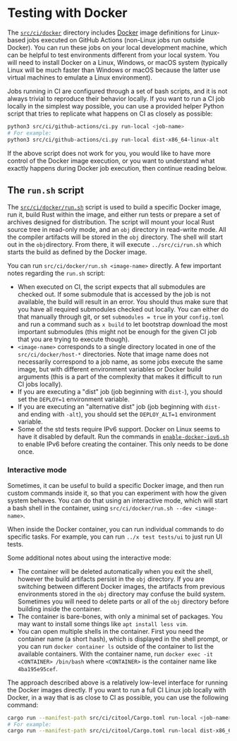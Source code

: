 # Testing with Docker

The [`src/ci/docker`] directory includes [Docker] image definitions for Linux-based jobs executed on GitHub Actions (non-Linux jobs run outside Docker). You can run these jobs on your local development machine, which can be
helpful to test environments different from your local system. You will
need to install Docker on a Linux, Windows, or macOS system (typically Linux
will be much faster than Windows or macOS because the latter use virtual
machines to emulate a Linux environment).

Jobs running in CI are configured through a set of bash scripts, and it is not always trivial to reproduce their behavior locally. If you want to run a CI job locally in the simplest way possible, you can use a provided helper Python script that tries to replicate what happens on CI as closely as possible:

```bash
python3 src/ci/github-actions/ci.py run-local <job-name>
# For example:
python3 src/ci/github-actions/ci.py run-local dist-x86_64-linux-alt
```

If the above script does not work for you, you would like to have more control of the Docker image execution, or you want to understand what exactly happens during Docker job execution, then continue reading below.

## The `run.sh` script
The [`src/ci/docker/run.sh`] script is used to build a specific Docker image, run it,
build Rust within the image, and either run tests or prepare a set of archives designed for distribution. The script will mount your local Rust source tree in read-only mode, and an `obj` directory in read-write mode. All the compiler artifacts will be stored in the `obj` directory. The shell will start out in the `obj`directory. From there, it will execute `../src/ci/run.sh` which starts the build as defined by the Docker image.

You can run `src/ci/docker/run.sh <image-name>` directly. A few important notes regarding the `run.sh` script:
- When executed on CI, the script expects that all submodules are checked out. If some submodule that is accessed by the job is not available, the build will result in an error. You should thus make sure that you have all required submodules checked out locally. You can either do that manually through git, or set `submodules = true` in your `config.toml` and run a command such as `x build` to let bootstrap download the most important submodules (this might not be enough for the given CI job that you are trying to execute though).
- `<image-name>` corresponds to a single directory located in one of the `src/ci/docker/host-*` directories. Note that image name does not necessarily correspond to a job name, as some jobs execute the same image, but with different environment variables or Docker build arguments (this is a part of the complexity that makes it difficult to run CI jobs locally).
- If you are executing a "dist" job (job beginning with `dist-`), you should set the `DEPLOY=1` environment variable.
- If you are executing an "alternative dist" job (job beginning with `dist-` and ending with `-alt`), you should set the `DEPLOY_ALT=1` environment variable.
- Some of the std tests require IPv6 support. Docker on Linux seems to have it
  disabled by default. Run the commands in [`enable-docker-ipv6.sh`] to enable
  IPv6 before creating the container. This only needs to be done once.

### Interactive mode

Sometimes, it can be useful to build a specific Docker image, and then run custom commands inside it, so that you can experiment with how the given system behaves. You can do that using an interactive mode, which will
start a bash shell in the container, using `src/ci/docker/run.sh --dev <image-name>`.

When inside the Docker container, you can run individual commands to do specific tasks. For
example, you can run `../x test tests/ui` to just run UI tests.

Some additional notes about using the interactive mode:

- The container will be deleted automatically when you exit the shell, however
  the build artifacts persist in the `obj` directory. If you are switching
  between different Docker images, the artifacts from previous environments
  stored in the `obj` directory may confuse the build system. Sometimes you
  will need to delete parts or all of the `obj` directory before building
  inside the container.
- The container is bare-bones, with only a minimal set of packages. You may
  want to install some things like `apt install less vim`.
- You can open multiple shells in the container. First you need the container
  name (a short hash), which is displayed in the shell prompt, or you can run
  `docker container ls` outside of the container to list the available
  containers. With the container name, run `docker exec -it <CONTAINER>
  /bin/bash` where `<CONTAINER>` is the container name like `4ba195e95cef`.

The approach described above is a relatively low-level interface for running the Docker images
directly. If you want to run a full CI Linux job locally with Docker, in a way that is as close to CI as possible, you can use the following command:

```bash
cargo run --manifest-path src/ci/citool/Cargo.toml run-local <job-name>
# For example:
cargo run --manifest-path src/ci/citool/Cargo.toml run-local dist-x86_64-linux-alt
```

[Docker]: https://www.docker.com/
[`src/ci/docker`]: https://github.com/rust-lang/rust/tree/master/src/ci/docker
[`src/ci/docker/run.sh`]: https://github.com/rust-lang/rust/blob/master/src/ci/docker/run.sh
[`src/ci/run.sh`]: https://github.com/rust-lang/rust/blob/master/src/ci/run.sh
[`enable-docker-ipv6.sh`]: https://github.com/rust-lang/rust/blob/master/src/ci/scripts/enable-docker-ipv6.sh
